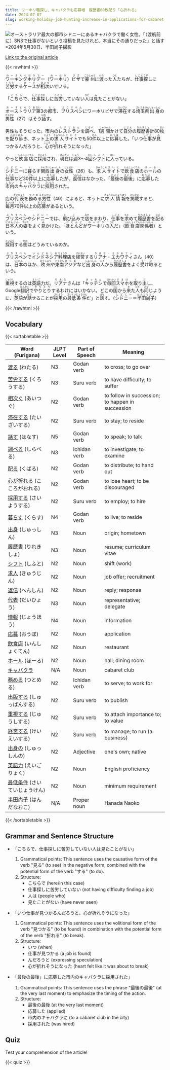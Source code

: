 ```yaml
---
title: ワーホリ職探し、キャバクラも応募増　履歴書80枚配り「心折れる」
date: 2024-07-07
slug: working-holiday-job-hunting-increase-in-applications-for-cabaret-clubs-heartbreaking-as-80-resumes-distributed
---
```


![オーストラリア最大の都市シドニーにあるキャバクラで働く女性。「（渡航前に）SNSで仕事がないという投稿を見たけれど、本当にその通りだった」と話す=2024年5月30日、半田尚子撮影](https://www.asahicom.jp/imgopt/img/be32880b58/comm_L/AS20240705002589.jpg "オーストラリア最大の都市シドニーにあるキャバクラで働く女性。「（渡航前に）SNSで仕事がないという投稿を見たけれど、本当にその通りだった」と話す=2024年5月30日、半田尚子撮影")

[Link to the original article](https://asahi.com/articles/ASS752PX7S75UHBI01BM.html?iref=pc_international_top__n)

{{< rawhtml >}}
<p><ruby>ワーキングホリデー<rt>わーきんぐほりでー</rt></ruby>（<ruby>ワーホリ<rt>わーほり</rt></ruby>）<ruby>ビザ<rt>びざ</rt></ruby>で<ruby>豪州<rt>ごうしゅう</rt></ruby>に<ruby>渡<rt>わた</rt></ruby>った<ruby>人<rt>ひと</rt></ruby>たちが、<ruby>仕事<rt>しごと</rt></ruby><ruby>探<rt>さが</rt></ruby>しに<ruby>苦労<rt>くろう</rt></ruby>する<ruby>ケース<rt>けーす</rt></ruby>が<ruby>相次<rt>あいつ</rt></ruby>いでいる。</p>

<p>「<ruby>こちら<rt>こちら</rt></ruby>で、<ruby>仕事<rt>しごと</rt><ruby>探<rt>さが</rt>し<ruby>に<rt></rt><ruby>苦労<rt>くろう</rt>していない<rt></rt><ruby>人<rt>ひと</rt>は<rt></rt><ruby>見<rt>み</rt>た<rt></rt>こと<rt></rt>が<rt></rt>ない<rt></rt>」</p>

<p><ruby>オーストラリア<rt>おーすとらりあ</rt></ruby><ruby>第<rt>だい</rt></ruby>3<ruby>の<rt></rt></ruby><ruby>都市<rt>とし</rt></ruby>、<ruby>ブリスベン<rt>ぶりすべん</rt></ruby>に<ruby>ワーホリ<rt></rt></ruby><ruby>ビザ<rt></rt></ruby>で<ruby>滞在<rt>たいざい</rt></ruby>する<ruby>埼玉県<rt>さいたまけん</rt></ruby><ruby>出身<rt>しゅっしん</rt></ruby>の<ruby>男性<rt>だんせい</rt></ruby>（27）はそう<ruby>話<rt>はな</rt></ruby>す。</p>

<p>男性もそうだった。市内の<ruby>レストラン<rt>れすとらん</rt></ruby>を<ruby>調べ<rt>しらべ</rt></ruby>、1<ruby>週間<rt>しゅうかん</rt></ruby>かけて<ruby>自分<rt>じぶん</rt></ruby>の<ruby>履歴書<rt>りれきしょ</rt></ruby>計80<ruby>枚<rt>まい</rt></ruby>を<ruby>配り歩<rt>くばりある</rt></ruby>き、ネット<ruby>上<rt>じょう</rt></ruby>の<ruby>求人<rt>きゅうじん</rt></ruby><ruby>サイト<rt>さいと</rt></ruby>でも50<ruby>件<rt>けん</rt></ruby>以上に<ruby>応募<rt>おうぼ</rt></ruby>した。「いつ<ruby>仕事<rt>しごと</rt></ruby>が<ruby>見<rt>み</rt></ruby>つかるんだろうと、<ruby>心<rt>こころ</rt></ruby>が<ruby>折<rt>お</rt></ruby>れそうになった」</p>

<p>やっと<ruby>飲食店<rt>いんしょくてん</rt></ruby>に<ruby>採用<rt>さいよう</rt></ruby>され、<ruby>現在<rt>げんざい</rt></ruby>は<ruby>週<rt>しゅう</rt></ruby>3～4<ruby>回<rt>かい</rt></ruby><ruby>シフト<rt>しふと</rt></ruby>に<ruby>入<rt>はい</rt></ruby>っている。</p>

<p><ruby>シドニー<rt>しどにー</rt></ruby>に<ruby>暮<rt>く</rt></ruby>らす<ruby>関西<rt>かんさい</rt></ruby><ruby>出身<rt>しゅっしん</rt></ruby>の<ruby>女性<rt>じょせい</rt></ruby>（26）も、<ruby>求人<rt>きゅうじん</rt></ruby><ruby>サイト<rt>さいと</rt></ruby>で<ruby>飲食店<rt>いんしょくてん</rt></ruby>の<ruby>ホール<rt>ほーる</rt></ruby>の<ruby>仕事<rt>しごと</rt></ruby>など30<ruby>件<rt>けん</rt></ruby>以上に<ruby>応募<rt>おうぼ</rt></ruby>したが、<ruby>返信<rt>へんしん</rt></ruby>はなかった。「<ruby>最後<rt>さいご</rt></ruby>の<ruby>最後<rt>さいご</rt></ruby>」に<ruby>応募<rt>おうぼ</rt></ruby>した<ruby>市内<rt>しない</rt></ruby>の<ruby>キャバクラ<rt>きゃばくら</rt></ruby>に<ruby>採用<rt>さいよう</rt></ruby>された。</p>

<p>店の<ruby>代表<rt>だいひょう</rt></ruby>を<ruby>務める<rt>つとめる</rt></ruby><ruby>男性<rt>だんせい</rt></ruby>（40）によると、ネットに<ruby>求人情報<rt>きゅうじんじょうほう</rt></ruby>を<ruby>掲載<rt>けいさい</rt></ruby>すると、<ruby>毎月<rt>まいつき</rt></ruby>70<ruby>件<rt>けん</rt></ruby>以上の<ruby>応募<rt>おうぼ</rt></ruby>があるという。</p>

<p><ruby>ブリスベン<rt>ぶりすべん</rt></ruby>や<ruby>シドニー<rt>しどにー</rt></ruby>では、<ruby>飛<rt>と</rt></ruby>び<ruby>込<rt>こ</rt></ruby>みで<ruby>店<rt>みせ</rt></ruby>をまわり、<ruby>仕事<rt>しごと</rt></ruby>を<ruby>求<rt>もと</rt></ruby>めて<ruby>履歴書<rt>りれきしょ</rt></ruby>を<ruby>配<rt>くば</rt></ruby>る<ruby>日本人<rt>にほんじん</rt></ruby>の<ruby>姿<rt>すがた</rt></ruby>をよく<ruby>見<rt>み</rt></ruby>かけた。「<ruby>ほとんど<rt>ほとんど</rt></ruby>が<ruby>ワーホリ<rt>わーほり</rt></ruby>の<ruby>人<rt>ひと</rt></ruby>だ」（<ruby>飲食店<rt>いんしょくてん</rt></ruby><ruby>関係者<rt>かんけいしゃ</rt></ruby>）という。</p>

<p><ruby>採用<rt>さいよう</rt></ruby>する<ruby>側<rt>がわ</rt></ruby>はどうみているのか。</p>

<p><ruby>ブリスベン<rt>ぶりすべん</rt></ruby>で<ruby>インドネシア<rt>いんどねしあ</rt></ruby><ruby>料理<rt>りょうり</rt></ruby>店を<ruby>経営<rt>けいえい</rt></ruby>する<ruby>リアナ・エカワティ<rt>りあな・えかわてぃ</rt></ruby>さん（40）は、<ruby>日本<rt>にほん</rt></ruby>のほか、<ruby>欧州<rt>おうしゅう</rt></ruby>や<ruby>東南<rt>とうなん</rt></ruby><ruby>アジア<rt>あじあ</rt></ruby>など<ruby>出身<rt>しゅっしん</rt></ruby>の<ruby>人<rt>ひと</rt></ruby>から<ruby>履歴書<rt>りれきしょ</rt></ruby>をよく<ruby>受<rt>う</rt></ruby>け<ruby>取<rt>と</rt></ruby>るという。</p>

<p><ruby>重視<rt>じゅうし</rt></ruby>するのは<ruby>英語<rt>えいご</rt></ruby>力だ。<ruby>リアナ<rt>りあな</rt></ruby>さんは「<ruby>キッチン<rt>きっちん</rt></ruby>で<ruby>毎回<rt>まいかい</rt></ruby><ruby>スマホ<rt>すまほ</rt></ruby>を<ruby>取<rt>と</rt></ruby>り<ruby>出<rt>だ</rt></ruby>し、Google<ruby>翻訳<rt>ほんやく</rt></ruby>で<ruby>やりとり<rt>やりとり</rt></ruby>するわけにはいかない。どこの<ruby>国<rt>くに</rt></ruby>から<ruby>来<rt>き</rt></ruby>た<ruby>人<rt>ひと</rt></ruby>も<ruby>同<rt>おな</rt></ruby>じように、<ruby>英語<rt>えいご</rt></ruby>が<ruby>話<rt>はな</rt></ruby>せることが<ruby>採用<rt>さいよう</rt></ruby>の<ruby>最低<rt>さいてい</rt></ruby><ruby>条件<rt>じょうけん</rt></ruby>だ」と<ruby>話<rt>はな</rt></ruby>す。（<ruby>シドニー<rt>しどにー</rt></ruby>＝<ruby>半田<rt>はんだ</rt></ruby><ruby>尚子<rt>なおこ</rt></ruby>）</p>
{{< /rawhtml >}}

## Vocabulary


{{< sortabletable >}}

| Word (Furigana) | JLPT Level | Part of Speech | Meaning |
|-----------------|------------|---------------|---------|
|[渡る](https://jisho.org/search/%E6%B8%A1%E3%82%8B) (わたる)| N3 | Godan verb | to cross; to go over |
|[苦労する](https://jisho.org/search/%E8%8B%A6%E5%8A%B4%E3%81%99%E3%82%8B) (くろうする)| N3 | Suru verb | to have difficulty; to suffer |
|[相次ぐ](https://jisho.org/search/%E7%9B%B8%E6%AC%A1%E3%81%90) (あいつぐ)| N2 | Godan verb | to follow in succession; to happen in succession |
|[滞在する](https://jisho.org/search/%E6%BB%9E%E5%9C%A8%E3%81%99%E3%82%8B) (たいざいする)| N2 | Suru verb | to stay; to reside |
|[話す](https://jisho.org/search/%E8%A9%B1%E3%81%99) (はなす)| N5 | Godan verb | to speak; to talk |
|[調べる](https://jisho.org/search/%E8%AA%BF%E3%81%B9%E3%82%8B) (しらべる)| N3 | Ichidan verb | to investigate; to examine |
|[配る](https://jisho.org/search/%E9%85%8D%E3%82%8B) (くばる)| N2 | Godan verb | to distribute; to hand out |
|[心が折れる](https://jisho.org/search/%E5%BF%83%E3%81%8C%E6%8A%98%E3%82%8C%E3%82%8B) (こころがおれる)| N2 | Godan verb | to lose heart; to be discouraged |
|[採用する](https://jisho.org/search/%E6%8E%A1%E7%94%A8%E3%81%99%E3%82%8B) (さいようする)| N2 | Suru verb | to employ; to hire |
|[暮らす](https://jisho.org/search/%E6%9A%AE%E3%82%89%E3%81%99) (くらす)| N4 | Godan verb | to live; to reside |
|[出身](https://jisho.org/search/%E5%87%BA%E8%BA%AB) (しゅっしん)| N3 | Noun | origin; hometown |
|[履歴書](https://jisho.org/search/%E5%B1%A5%E6%AD%B4%E6%9B%B8) (りれきしょ)| N3 | Noun | resume; curriculum vitae |
|[シフト](https://jisho.org/search/%E3%82%B7%E3%83%95%E3%83%88) (しふと)| N2 | Noun | shift (work) |
|[求人](https://jisho.org/search/%E6%B1%82%E4%BA%BA) (きゅうじん)| N2 | Noun | job offer; recruitment |
|[返信](https://jisho.org/search/%E8%BF%94%E4%BF%A1) (へんしん)| N2 | Noun | reply; response |
|[代表](https://jisho.org/search/%E4%BB%A3%E8%A1%A8) (だいひょう)| N3 | Noun | representative; delegate |
|[情報](https://jisho.org/search/%E6%83%85%E5%A0%B1) (じょうほう)| N4 | Noun | information |
|[応募](https://jisho.org/search/%E5%BF%9C%E5%8B%9F) (おうぼ)| N2 | Noun | application |
|[飲食店](https://jisho.org/search/%E9%A3%B2%E9%A3%9F%E5%BA%97) (いんしょくてん)| N2 | Noun | restaurant |
|[ホール](https://jisho.org/search/%E3%83%9B%E3%83%BC%E3%83%AB) (ほーる)| N2 | Noun | hall; dining room |
|[キャバクラ](https://jisho.org/search/%E3%82%AD%E3%83%A3%E3%83%90%E3%82%AF%E3%83%A9)| N/A | Noun | cabaret club |
|[務める](https://jisho.org/search/%E5%8B%99%E3%82%81%E3%82%8B) (つとめる)| N2 | Ichidan verb | to serve; to work for |
|[出版する](https://jisho.org/search/%E5%87%BA%E7%89%88%E3%81%99%E3%82%8B) (しゅっぱんする)| N2 | Suru verb | to publish |
|[重視する](https://jisho.org/search/%E9%87%8D%E8%A6%96%E3%81%99%E3%82%8B) (じゅうしする)| N2 | Suru verb | to attach importance to; to value |
|[経営する](https://jisho.org/search/%E7%B5%8C%E5%96%B6%E3%81%99%E3%82%8B) (けいえいする)| N2 | Suru verb | to manage; to run (a business) |
|[出身の](https://jisho.org/search/%E5%87%BA%E8%BA%AB%E3%81%AE) (しゅっしんの)| N2 | Adjective | one's own; native |
|[英語力](https://jisho.org/search/%E8%8B%B1%E8%AA%9E%E5%8A%9B) (えいごりょく)| N2 | Noun | English proficiency |
|[最低条件](https://jisho.org/search/%E6%9C%80%E4%BD%8E%E6%9D%A1%E4%BB%B6) (さいていじょうけん)| N2 | Noun | minimum requirement |
|[半田尚子](https://jisho.org/search/%E5%8D%8A%E7%94%B0%E5%B0%9A%E5%AD%90) (はんだなおこ)| N/A | Proper noun | Hanada Naoko |

{{< /sortabletable >}}


## Grammar and Sentence Structure

- 「こちらで、仕事探しに苦労していない人は見たことがない」
    1. Grammatical points: This sentence uses the causative form of the verb "見る" (to see) in the negative form, combined with the potential form of the verb "する" (to do). 
    2. Structure: 
        - こちらで (here/in this case)
        - 仕事探しに苦労していない (not having difficulty finding a job)
        - 人は (people who)
        - 見たことがない (have never seen)

- 「いつ仕事が見つかるんだろうと、心が折れそうになった」
    1. Grammatical points: This sentence uses the volitional form of the verb "見つかる" (to be found) in combination with the potential form of the verb "折れる" (to break).
    2. Structure: 
        - いつ (when)
        - 仕事が見つかる (a job is found)
        - んだろうと (expressing speculation)
        - 心が折れそうになった (heart felt like it was about to break)

- 「最後の最後」に応募した市内のキャバクラに採用された」
    1. Grammatical points: This sentence uses the phrase "最後の最後" (at the very last moment) to emphasize the timing of the action.
    2. Structure: 
        - 最後の最後 (at the very last moment)
        - 応募した (applied)
        - 市内のキャバクラに (to a cabaret club in the city)
        - 採用された (was hired)

## Quiz

Test your comprehension of the article!

{{< quiz >}}